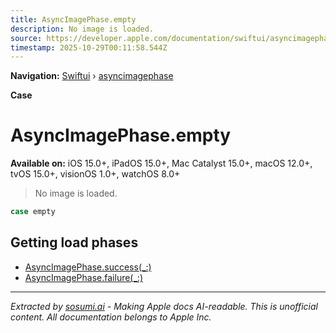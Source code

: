 ```yaml
---
title: AsyncImagePhase.empty
description: No image is loaded.
source: https://developer.apple.com/documentation/swiftui/asyncimagephase/empty
timestamp: 2025-10-29T00:11:58.544Z
---
```


**Navigation:** [Swiftui](/documentation/swiftui) › [asyncimagephase](/documentation/swiftui/asyncimagephase)

**Case**

# AsyncImagePhase.empty

**Available on:** iOS 15.0+, iPadOS 15.0+, Mac Catalyst 15.0+, macOS 12.0+, tvOS 15.0+, visionOS 1.0+, watchOS 8.0+

> No image is loaded.

```swift
case empty
```

## Getting load phases

- [AsyncImagePhase.success(_:)](/documentation/swiftui/asyncimagephase/success(_:))
- [AsyncImagePhase.failure(_:)](/documentation/swiftui/asyncimagephase/failure(_:))

---

*Extracted by [sosumi.ai](https://sosumi.ai) - Making Apple docs AI-readable.*
*This is unofficial content. All documentation belongs to Apple Inc.*

